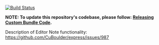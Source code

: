 [![Build Status](https://travis-ci.org/CuBoulder/cu_editor_note_bundle.svg?branch=master)](https://travis-ci.org/CuBoulder/cu_editor_note_bundle)

**NOTE: To update this repository's codebase, please follow: [Releasing Custom Bundle Code](https://github.com/CuBoulder/express_documentation/blob/master/docs/custom_bundle_releases.md#how-to-succesfully-update-a-custom-bundles-code).**

Description of Editor Note functionality: https://github.com/CuBoulder/express/issues/987